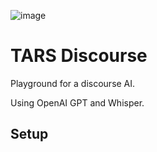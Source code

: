 ![image](https://github.com/franklinwillemen/TARS-AI/assets/101399113/bbb17f33-280e-4dc8-9f1f-5ce0bfcee16e)

# TARS Discourse 
Playground for a discourse AI.

Using OpenAI GPT and Whisper.

## Setup
